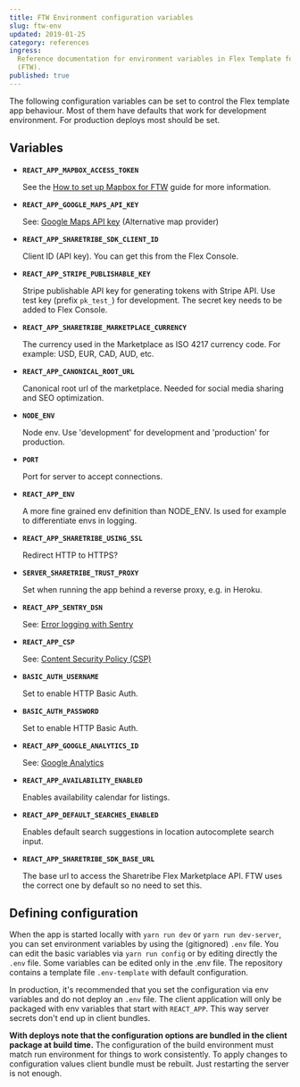 ```yaml
---
title: FTW Environment configuration variables
slug: ftw-env
updated: 2019-01-25
category: references
ingress:
  Reference documentation for environment variables in Flex Template for Web
  (FTW).
published: true
---
```


The following configuration variables can be set to control the Flex template
app behaviour. Most of them have defaults that work for development environment.
For production deploys most should be set.

## Variables

- **`REACT_APP_MAPBOX_ACCESS_TOKEN`**

  See the [How to set up Mapbox for FTW](/guides/how-to-set-up-mapbox-for-ftw/)
  guide for more information.

- **`REACT_APP_GOOGLE_MAPS_API_KEY`**

  See:
  [Google Maps API key](https://github.com/sharetribe/flex-template-web/blob/master/docs/google-maps.md)
  (Alternative map provider)

- **`REACT_APP_SHARETRIBE_SDK_CLIENT_ID`**

  Client ID (API key). You can get this from the Flex Console.

- **`REACT_APP_STRIPE_PUBLISHABLE_KEY`**

  Stripe publishable API key for generating tokens with Stripe API. Use test key
  (prefix `pk_test_`) for development. The secret key needs to be added to Flex
  Console.

- **`REACT_APP_SHARETRIBE_MARKETPLACE_CURRENCY`**

  The currency used in the Marketplace as ISO 4217 currency code. For example:
  USD, EUR, CAD, AUD, etc.

- **`REACT_APP_CANONICAL_ROOT_URL`**

  Canonical root url of the marketplace. Needed for social media sharing and SEO
  optimization.

- **`NODE_ENV`**

  Node env. Use 'development' for development and 'production' for production.

- **`PORT`**

  Port for server to accept connections.

- **`REACT_APP_ENV`**

  A more fine grained env definition than NODE_ENV. Is used for example to
  differentiate envs in logging.

- **`REACT_APP_SHARETRIBE_USING_SSL`**

  Redirect HTTP to HTTPS?

- **`SERVER_SHARETRIBE_TRUST_PROXY`**

  Set when running the app behind a reverse proxy, e.g. in Heroku.

- **`REACT_APP_SENTRY_DSN`**

  See:
  [Error logging with Sentry](https://github.com/sharetribe/flex-template-web/blob/master/docs/sentry.md)

- **`REACT_APP_CSP`**

  See:
  [Content Security Policy (CSP)](https://github.com/sharetribe/flex-template-web/blob/master/docs/content-security-policy.md)

- **`BASIC_AUTH_USERNAME`**

  Set to enable HTTP Basic Auth.

- **`BASIC_AUTH_PASSWORD`**

  Set to enable HTTP Basic Auth.

- **`REACT_APP_GOOGLE_ANALYTICS_ID`**

  See:
  [Google Analytics](https://github.com/sharetribe/flex-template-web/blob/master/docs/analytics.md)

- **`REACT_APP_AVAILABILITY_ENABLED`**

  Enables availability calendar for listings.

- **`REACT_APP_DEFAULT_SEARCHES_ENABLED`**

  Enables default search suggestions in location autocomplete search input.

- **`REACT_APP_SHARETRIBE_SDK_BASE_URL`**

  The base url to access the Sharetribe Flex Marketplace API. FTW uses the
  correct one by default so no need to set this.

## Defining configuration

When the app is started locally with `yarn run dev` or `yarn run dev-server`,
you can set environment variables by using the (gitignored) `.env` file. You can
edit the basic variables via `yarn run config` or by editing directly the `.env`
file. Some variables can be edited only in the .env file. The repository
contains a template file `.env-template` with default configuration.

In production, it's recommended that you set the configuration via env variables
and do not deploy an `.env` file. The client application will only be packaged
with env variables that start with `REACT_APP`. This way server secrets don't
end up in client bundles.

**With deploys note that the configuration options are bundled in the client
package at build time.** The configuration of the build environment must match
run environment for things to work consistently. To apply changes to
configuration values client bundle must be rebuilt. Just restarting the server
is not enough.
